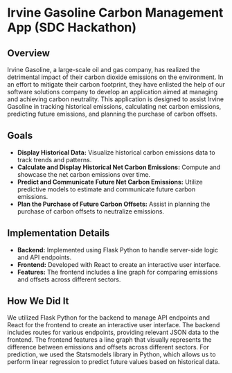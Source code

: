 # Irvine Gasoline Carbon Management App (SDC Hackathon)

## Overview
Irvine Gasoline, a large-scale oil and gas company, has realized the detrimental impact of their carbon dioxide emissions on the environment. In an effort to mitigate their carbon footprint, they have enlisted the help of our software solutions company to develop an application aimed at managing and achieving carbon neutrality. This application is designed to assist Irvine Gasoline in tracking historical emissions, calculating net carbon emissions, predicting future emissions, and planning the purchase of carbon offsets.

## Goals
- **Display Historical Data:** Visualize historical carbon emissions data to track trends and patterns.
- **Calculate and Display Historical Net Carbon Emissions:** Compute and showcase the net carbon emissions over time.
- **Predict and Communicate Future Net Carbon Emissions:** Utilize predictive models to estimate and communicate future carbon emissions.
- **Plan the Purchase of Future Carbon Offsets:** Assist in planning the purchase of carbon offsets to neutralize emissions.

## Implementation Details
- **Backend:** Implemented using Flask Python to handle server-side logic and API endpoints.
- **Frontend:** Developed with React to create an interactive user interface.
- **Features:** The frontend includes a line graph for comparing emissions and offsets across different sectors.

## How We Did It
We utilized Flask Python for the backend to manage API endpoints and React for the frontend to create an interactive user interface. The backend includes routes for various endpoints, providing relevant JSON data to the frontend. The frontend features a line graph that visually represents the difference between emissions and offsets across different sectors.
For prediction, we used the Statsmodels library in Python, which allows us to perform linear regression to predict future values based on historical data.


